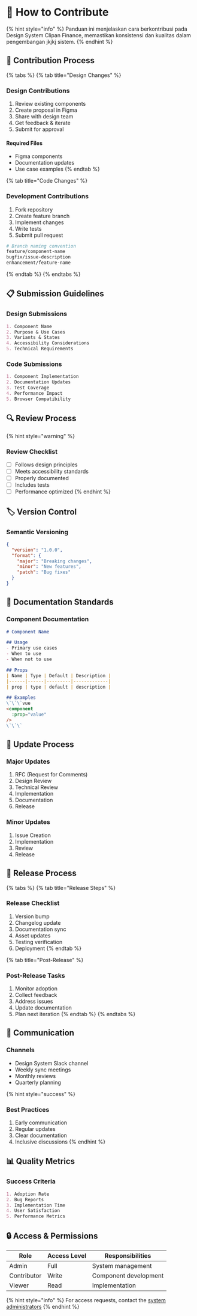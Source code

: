 # 👥 How to Contribute

{% hint style="info" %}
Panduan ini menjelaskan cara berkontribusi pada Design System Clipan Finance, memastikan konsistensi dan kualitas dalam pengembangan jkjkj sistem.
{% endhint %}

## 🎯 Contribution Process

{% tabs %}
{% tab title="Design Changes" %}
### Design Contributions
1. Review existing components
2. Create proposal in Figma
3. Share with design team
4. Get feedback & iterate
5. Submit for approval

#### Required Files
- Figma components
- Documentation updates
- Use case examples
{% endtab %}

{% tab title="Code Changes" %}
### Development Contributions
1. Fork repository
2. Create feature branch
3. Implement changes
4. Write tests
5. Submit pull request

```bash
# Branch naming convention
feature/component-name
bugfix/issue-description
enhancement/feature-name
```
{% endtab %}
{% endtabs %}

## 📋 Submission Guidelines

### Design Submissions
```markdown
1. Component Name
2. Purpose & Use Cases
3. Variants & States
4. Accessibility Considerations
5. Technical Requirements
```

### Code Submissions
```markdown
1. Component Implementation
2. Documentation Updates
3. Test Coverage
4. Performance Impact
5. Browser Compatibility
```

## 🔍 Review Process

{% hint style="warning" %}
### Review Checklist
- [ ] Follows design principles
- [ ] Meets accessibility standards
- [ ] Properly documented
- [ ] Includes tests
- [ ] Performance optimized
{% endhint %}

## 🏷️ Version Control

### Semantic Versioning
```json
{
  "version": "1.0.0",
  "format": {
    "major": "Breaking changes",
    "minor": "New features",
    "patch": "Bug fixes"
  }
}
```

## 📝 Documentation Standards

### Component Documentation
```markdown
# Component Name

## Usage
- Primary use cases
- When to use
- When not to use

## Props
| Name | Type | Default | Description |
|------|------|---------|-------------|
| prop | type | default | description |

## Examples
\`\`\`vue
<component
  :prop="value"
/>
\`\`\`
```

## 🔄 Update Process

### Major Updates
1. RFC (Request for Comments)
2. Design Review
3. Technical Review
4. Implementation
5. Documentation
6. Release

### Minor Updates
1. Issue Creation
2. Implementation
3. Review
4. Release

## 🚀 Release Process

{% tabs %}
{% tab title="Release Steps" %}
### Release Checklist
1. Version bump
2. Changelog update
3. Documentation sync
4. Asset updates
5. Testing verification
6. Deployment
{% endtab %}

{% tab title="Post-Release" %}
### Post-Release Tasks
1. Monitor adoption
2. Collect feedback
3. Address issues
4. Update documentation
5. Plan next iteration
{% endtab %}
{% endtabs %}

## 🤝 Communication

### Channels
- Design System Slack channel
- Weekly sync meetings
- Monthly reviews
- Quarterly planning

{% hint style="success" %}
### Best Practices
1. Early communication
2. Regular updates
3. Clear documentation
4. Inclusive discussions
{% endhint %}

## 📊 Quality Metrics

### Success Criteria
```markdown
1. Adoption Rate
2. Bug Reports
3. Implementation Time
4. User Satisfaction
5. Performance Metrics
```

## 🔒 Access & Permissions

| Role | Access Level | Responsibilities |
|------|-------------|------------------|
| Admin | Full | System management |
| Contributor | Write | Component development |
| Viewer | Read | Implementation |

{% hint style="info" %}
For access requests, contact the [system administrators](contacts.md)
{% endhint %}
